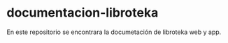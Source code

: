 # documentacion-libroteka
En este repositorio se encontrara la documetación de libroteka web y app.
